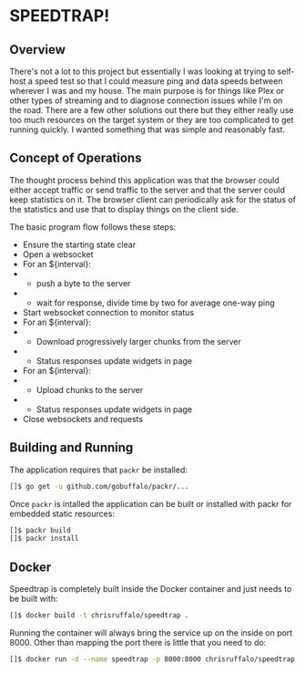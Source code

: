 # SPEEDTRAP!

## Overview

There's not a lot to this project but essentially I was looking at trying to self-host a speed test so that I could measure ping and data speeds between wherever I was and my house. The main purpose is for things like Plex or other types of streaming and to diagnose connection issues while I'm on the road. There are a few other solutions out there but they either really use too much resources on the target system or they are too complicated to get running quickly. I wanted something that was simple and reasonably fast.

## Concept of Operations

The thought process behind this application was that the browser could either accept traffic or send traffic to the server and that the server could keep statistics on it. The browser client can periodically ask for the status of the statistics and use that to display things on the client side.

The basic program flow follows these steps:
* Ensure the starting state clear
* Open a websocket
* For an ${interval}:
* * push a byte to the server
* * wait for response, divide time by two for average one-way ping
* Start websocket connection to monitor status
* For an ${interval}:
* * Download progressively larger chunks from the server
* * Status responses update widgets in page
* For an ${interval}:
* * Upload chunks to the server
* * Status responses update widgets in page
* Close websockets and requests

## Building and Running

The application requires that `packr` be installed:
```bash
[]$ go get -u github.com/gobuffalo/packr/...
```

Once `packr` is intalled the application can be built or installed with packr for embedded static resources:
```bash
[]$ packr build
[]$ packr install
```

## Docker

Speedtrap is completely built inside the Docker container and just needs to be built with:
```bash
[]$ docker build -t chrisruffalo/speedtrap .
```

Running the container will always bring the service up on the inside on port 8000. Other than mapping the port there is little that you need to do:
```bash
[]$ docker run -d --name speedtrap -p 8000:8000 chrisruffalo/speedtrap
```